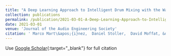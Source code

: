```yaml
---
title: "A Deep Learning Approach to Intelligent Drum Mixing with the Wave-U-Net"
collection: publications
permalink: /publication/2021-03-01-A-Deep-Learning-Approach-to-Intelligent-Drum-Mixing-with-the-Wave-U-Net
date: 2021-03-01
venue: 'Journal of the Audio Engineering Society'
citation: ' Marco Mart\&apos;{i}nez,  Daniel Stoller,  David Moffat, &quot;A Deep Learning Approach to Intelligent Drum Mixing with the Wave-U-Net.&quot; Journal of the Audio Engineering Society, 2021.'
---
```

Use [Google Scholar](https://scholar.google.com/scholar?q=A+Deep+Learning+Approach+to+Intelligent+Drum+Mixing+with+the+Wave+U+Net){:target="_blank"} for full citation